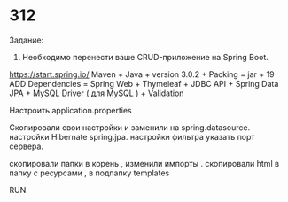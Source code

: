 # 312

Задание:
1. Необходимо перенести ваше CRUD-приложение на Spring Boot.

https://start.spring.io/
Maven + Java + version 3.0.2 + Packing = jar + 19
ADD Dependencies = Spring Web + Thymeleaf + JDBC API + Spring Data JPA + MySQL Driver ( для MySQL ) + Validation

Настроить application.properties

Скопировали свои настройки и заменили на spring.datasource.
настройки Hibernate spring.jpa.
настройки фильтра 
указать порт сервера.

скопировали папки в корень , изменили импорты .
скопировали html в папку с ресурсами , в подпапку templates

RUN
